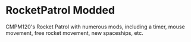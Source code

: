 # RocketPatrol Modded

CMPM120's Rocket Patrol with numerous mods, including a timer, mouse movement, free rocket movement, new spaceships, etc.
